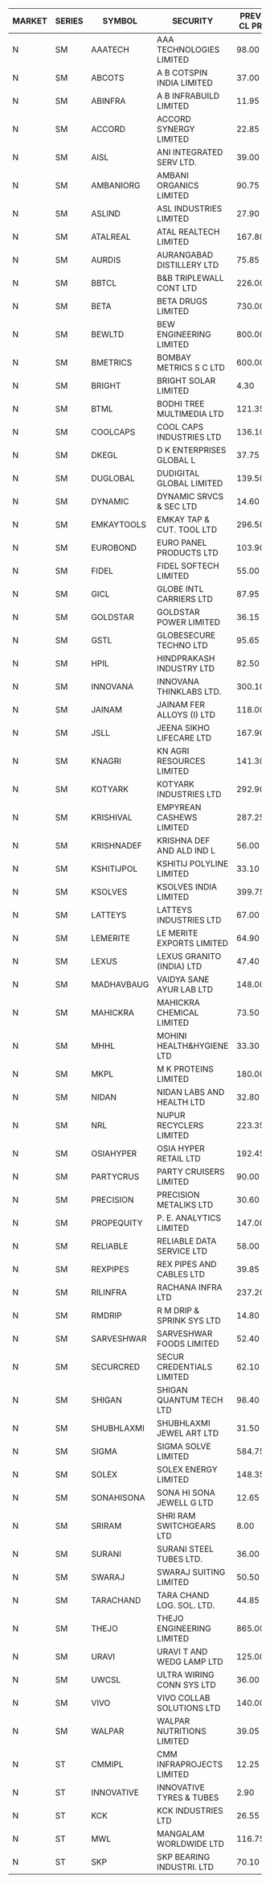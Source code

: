 


| MARKET | SERIES | SYMBOL | SECURITY | PREV CL PR | OPEN PRICE | HIGH PRICE | LOW PRICE | CLOSE PRICE | NET TRDVAL | NET TRDQTY | CORP IND | HI 52 WK | LO 52 WK |
| ----- | ----- | ----- | ----- | ----- | ----- | ----- | ----- | ----- | ----- | ----- | ----- | ----- | ----- |
| N | SM | AAATECH | AAA TECHNOLOGIES LIMITED | 98.00 | 98.95 | 112.85 | 98.50 | 110.35 | 20713050.00 | 198000 |  | 112.85 | 44.00 |
| N | SM | ABCOTS | A B COTSPIN INDIA LIMITED | 37.00 | 37.00 | 38.25 | 37.00 | 37.05 | 753200.00 | 20000 |  | 61.35 | 34.15 |
| N | SM | ABINFRA | A B INFRABUILD LIMITED | 11.95 | 12.50 | 12.50 | 12.50 | 12.50 | 50000.00 | 4000 |  | 12.50 | 5.80 |
| N | SM | ACCORD | ACCORD SYNERGY LIMITED | 22.85 | 23.95 | 23.95 | 23.95 | 23.95 | 143700.00 | 6000 |  | 37.30 | 14.95 |
| N | SM | AISL | ANI INTEGRATED SERV LTD. | 39.00 | 39.00 | 39.00 | 39.00 | 39.00 | 46800.00 | 1200 |  | 72.45 | 31.55 |
| N | SM | AMBANIORG | AMBANI ORGANICS LIMITED | 90.75 | 86.50 | 86.50 | 86.50 | 86.50 | 173000.00 | 2000 |  | 114.65 | 53.85 |
| N | SM | ASLIND | ASL INDUSTRIES LIMITED | 27.90 | 29.25 | 29.25 | 29.25 | 29.25 | 351000.00 | 12000 |  | 48.75 | 17.25 |
| N | SM | ATALREAL | ATAL REALTECH LIMITED | 167.80 | 162.00 | 180.00 | 160.40 | 173.95 | 12961200.00 | 75200 |  | 188.40 | 53.00 |
| N | SM | AURDIS | AURANGABAD DISTILLERY LTD | 75.85 | 79.50 | 79.60 | 79.50 | 79.60 | 636600.00 | 8000 |  | 86.00 | 38.00 |
| N | SM | BBTCL | B&B TRIPLEWALL CONT LTD | 226.00 | 225.00 | 225.00 | 225.00 | 225.00 | 225000.00 | 1000 |  | 307.00 | 75.00 |
| N | SM | BETA | BETA DRUGS LIMITED | 730.00 | 729.00 | 800.00 | 715.00 | 784.20 | 4273150.00 | 5600 |  | 1024.40 | 319.00 |
| N | SM | BEWLTD | BEW ENGINEERING LIMITED | 800.00 | 795.00 | 799.95 | 786.00 | 790.40 | 991525.00 | 1250 |  | 1187.20 | 228.15 |
| N | SM | BMETRICS | BOMBAY METRICS S C LTD | 600.00 | 630.00 | 630.00 | 630.00 | 630.00 | 756000.00 | 1200 |  | 630.00 | 117.90 |
| N | SM | BRIGHT | BRIGHT SOLAR LIMITED | 4.30 | 4.25 | 4.35 | 4.20 | 4.20 | 127500.00 | 30000 |  | 10.55 | 3.90 |
| N | SM | BTML | BODHI TREE MULTIMEDIA LTD | 121.35 | 127.40 | 127.40 | 127.40 | 127.40 | 458640.00 | 3600 |  | 174.00 | 65.00 |
| N | SM | COOLCAPS | COOL CAPS INDUSTRIES LTD | 136.10 | 135.00 | 135.00 | 133.75 | 134.50 | 10092750.00 | 75000 |  | 140.00 | 41.50 |
| N | SM | DKEGL | D K ENTERPRISES GLOBAL L | 37.75 | 37.05 | 37.15 | 36.40 | 37.15 | 331800.00 | 9000 |  | 72.60 | 34.70 |
| N | SM | DUGLOBAL | DUDIGITAL GLOBAL LIMITED | 139.50 | 146.45 | 146.45 | 139.00 | 144.55 | 2850000.00 | 20000 |  | 489.00 | 91.00 |
| N | SM | DYNAMIC | DYNAMIC SRVCS & SEC LTD | 14.60 | 14.25 | 15.30 | 14.00 | 15.30 | 237600.00 | 16000 |  | 57.70 | 13.00 |
| N | SM | EMKAYTOOLS | EMKAY TAP & CUT. TOOL LTD | 296.50 | 296.00 | 296.00 | 281.80 | 282.00 | 1201080.00 | 4200 |  | 306.00 | 145.05 |
| N | SM | EUROBOND | EURO PANEL PRODUCTS LTD | 103.90 | 102.00 | 105.45 | 102.00 | 103.00 | 826900.00 | 8000 |  | 147.65 | 72.05 |
| N | SM | FIDEL | FIDEL SOFTECH LIMITED | 55.00 | 56.00 | 56.00 | 54.15 | 54.25 | 658650.00 | 12000 |  | 63.00 | 52.00 |
| N | SM | GICL | GLOBE INTL CARRIERS LTD | 87.95 | 87.95 | 90.00 | 83.60 | 89.50 | 13915125.00 | 165000 |  | 104.00 | 17.15 |
| N | SM | GOLDSTAR | GOLDSTAR POWER LIMITED | 36.15 | 37.95 | 37.95 | 36.50 | 36.50 | 1340100.00 | 36000 |  | 37.95 | 20.00 |
| N | SM | GSTL | GLOBESECURE TECHNO LTD | 95.65 | 90.90 | 100.40 | 90.90 | 100.40 | 72106200.00 | 752000 |  | 135.00 | 55.00 |
| N | SM | HPIL | HINDPRAKASH INDUSTRY LTD | 82.50 | 82.50 | 86.00 | 82.20 | 82.20 | 2529150.00 | 30000 |  | 93.90 | 45.50 |
| N | SM | INNOVANA | INNOVANA THINKLABS LTD. | 300.10 | 301.00 | 301.00 | 293.10 | 293.10 | 594100.00 | 2000 |  | 478.00 | 119.25 |
| N | SM | JAINAM | JAINAM FER ALLOYS (I) LTD | 118.00 | 117.90 | 117.90 | 117.90 | 117.90 | 235800.00 | 2000 |  | 218.60 | 69.70 |
| N | SM | JSLL | JEENA SIKHO LIFECARE LTD | 167.90 | 175.50 | 176.85 | 167.00 | 169.05 | 6399900.00 | 37000 |  | 182.50 | 127.00 |
| N | SM | KNAGRI | KN AGRI RESOURCES LIMITED | 141.30 | 140.00 | 143.00 | 140.00 | 141.00 | 1361280.00 | 9600 |  | 261.00 | 130.00 |
| N | SM | KOTYARK | KOTYARK INDUSTRIES LTD | 292.90 | 295.10 | 298.00 | 292.50 | 295.45 | 1414880.00 | 4800 |  | 402.00 | 67.90 |
| N | SM | KRISHIVAL | EMPYREAN CASHEWS LIMITED | 287.25 | 290.00 | 301.60 | 281.55 | 301.60 | 5652600.00 | 19000 |  | 321.65 | 68.00 |
| N | SM | KRISHNADEF | KRISHNA DEF AND ALD IND L | 56.00 | 55.80 | 55.80 | 54.30 | 54.30 | 330300.00 | 6000 |  | 118.35 | 54.30 |
| N | SM | KSHITIJPOL | KSHITIJ POLYLINE LIMITED | 33.10 | 33.10 | 33.10 | 31.50 | 31.50 | 12377731.50 | 387278 |  | 45.65 | 24.00 |
| N | SM | KSOLVES | KSOLVES INDIA LIMITED | 399.75 | 398.90 | 400.30 | 395.00 | 397.00 | 7017620.00 | 17600 | XD | 753.40 | 292.60 |
| N | SM | LATTEYS | LATTEYS INDUSTRIES LTD | 67.00 | 70.00 | 70.00 | 68.00 | 68.00 | 276000.00 | 4000 |  | 72.65 | 51.05 |
| N | SM | LEMERITE | LE MERITE EXPORTS LIMITED | 64.90 | 64.85 | 65.00 | 63.40 | 64.90 | 6333120.00 | 97600 |  | 77.20 | 52.50 |
| N | SM | LEXUS | LEXUS GRANITO (INDIA) LTD | 47.40 | 49.50 | 49.75 | 49.50 | 49.75 | 198450.00 | 4000 |  | 77.00 | 10.30 |
| N | SM | MADHAVBAUG | VAIDYA SANE AYUR LAB LTD | 148.00 | 148.00 | 148.00 | 148.00 | 148.00 | 710400.00 | 4800 |  | 249.40 | 133.25 |
| N | SM | MAHICKRA | MAHICKRA CHEMICAL LIMITED | 73.50 | 69.50 | 71.00 | 69.10 | 69.70 | 418275.00 | 6000 |  | 96.50 | 61.25 |
| N | SM | MHHL | MOHINI HEALTH&HYGIENE LTD | 33.30 | 33.55 | 33.55 | 33.10 | 33.10 | 300300.00 | 9000 |  | 47.40 | 19.15 |
| N | SM | MKPL | M K PROTEINS LIMITED | 180.00 | 189.00 | 189.00 | 189.00 | 189.00 | 1134000.00 | 6000 |  | 215.00 | 81.00 |
| N | SM | NIDAN | NIDAN LABS AND HEALTH LTD | 32.80 | 33.45 | 33.45 | 33.40 | 33.45 | 234100.00 | 7000 |  | 70.70 | 31.95 |
| N | SM | NRL | NUPUR RECYCLERS LIMITED | 223.35 | 224.00 | 224.90 | 222.00 | 222.50 | 13404957.50 | 59950 |  | 316.05 | 124.20 |
| N | SM | OSIAHYPER | OSIA HYPER RETAIL LTD | 192.45 | 196.00 | 219.00 | 196.00 | 212.65 | 1342496.00 | 6400 |  | 397.00 | 157.00 |
| N | SM | PARTYCRUS | PARTY CRUISERS LIMITED | 90.00 | 92.00 | 94.50 | 92.00 | 94.50 | 1310000.00 | 14000 |  | 125.50 | 16.50 |
| N | SM | PRECISION | PRECISION METALIKS LTD | 30.60 | 31.00 | 32.00 | 31.00 | 31.00 | 314000.00 | 10000 |  | 55.95 | 23.65 |
| N | SM | PROPEQUITY | P. E. ANALYTICS LIMITED | 147.00 | 147.00 | 148.00 | 143.50 | 146.00 | 1049520.00 | 7200 |  | 204.10 | 135.00 |
| N | SM | RELIABLE | RELIABLE DATA SERVICE LTD | 58.00 | 56.30 | 60.45 | 56.30 | 58.35 | 280200.00 | 4800 |  | 70.45 | 24.75 |
| N | SM | REXPIPES | REX PIPES AND CABLES LTD | 39.85 | 39.80 | 39.80 | 39.80 | 39.80 | 159200.00 | 4000 |  | 64.35 | 26.00 |
| N | SM | RILINFRA | RACHANA INFRA LTD | 237.20 | 248.00 | 248.00 | 238.20 | 240.20 | 2406400.00 | 10000 |  | 248.00 | 184.00 |
| N | SM | RMDRIP | R M DRIP & SPRINK SYS LTD | 14.80 | 14.15 | 15.50 | 14.15 | 14.65 | 88600.00 | 6000 |  | 23.95 | 12.75 |
| N | SM | SARVESHWAR | SARVESHWAR FOODS LIMITED | 52.40 | 54.70 | 55.00 | 54.70 | 55.00 | 615520.00 | 11200 |  | 67.65 | 17.10 |
| N | SM | SECURCRED | SECUR CREDENTIALS LIMITED | 62.10 | 60.10 | 65.00 | 59.00 | 63.50 | 1560132.00 | 25200 |  | 145.00 | 19.90 |
| N | SM | SHIGAN | SHIGAN QUANTUM TECH LTD | 98.40 | 101.00 | 101.00 | 95.65 | 95.65 | 886950.00 | 9000 |  | 140.00 | 81.15 |
| N | SM | SHUBHLAXMI | SHUBHLAXMI JEWEL ART LTD | 31.50 | 32.25 | 32.50 | 30.05 | 30.05 | 159600.00 | 5000 |  | 41.65 | 11.20 |
| N | SM | SIGMA | SIGMA SOLVE LIMITED | 584.75 | 555.60 | 555.60 | 555.60 | 555.60 | 333360.00 | 600 |  | 745.75 | 181.65 |
| N | SM | SOLEX | SOLEX ENERGY LIMITED | 148.35 | 155.75 | 155.75 | 155.75 | 155.75 | 623000.00 | 4000 |  | 210.35 | 42.50 |
| N | SM | SONAHISONA | SONA HI SONA JEWELL G LTD | 12.65 | 12.80 | 12.80 | 12.80 | 12.80 | 128000.00 | 10000 |  | 22.35 | 10.00 |
| N | SM | SRIRAM | SHRI RAM SWITCHGEARS LTD | 8.00 | 8.40 | 8.40 | 8.40 | 8.40 | 50400.00 | 6000 |  | 14.60 | 7.35 |
| N | SM | SURANI | SURANI STEEL TUBES LTD. | 36.00 | 35.00 | 37.80 | 35.00 | 37.25 | 894400.00 | 24000 |  | 49.55 | 23.65 |
| N | SM | SWARAJ | SWARAJ SUITING LIMITED | 50.50 | 50.00 | 51.00 | 50.00 | 51.00 | 202000.00 | 4000 |  | 86.00 | 44.50 |
| N | SM | TARACHAND | TARA CHAND LOG. SOL. LTD. | 44.85 | 43.20 | 43.20 | 43.00 | 43.00 | 258700.00 | 6000 |  | 66.00 | 33.00 |
| N | SM | THEJO | THEJO ENGINEERING LIMITED | 865.00 | 874.90 | 886.00 | 874.90 | 884.15 | 794355.00 | 900 |  | 3950.00 | 802.00 |
| N | SM | URAVI | URAVI T AND WEDG LAMP LTD | 125.00 | 121.00 | 124.00 | 121.00 | 122.00 | 1768800.00 | 14400 |  | 236.00 | 109.50 |
| N | SM | UWCSL | ULTRA WIRING CONN SYS LTD | 36.00 | 37.50 | 37.50 | 37.50 | 37.50 | 150000.00 | 4000 |  | 41.00 | 25.30 |
| N | SM | VIVO | VIVO COLLAB SOLUTIONS LTD | 140.00 | 140.00 | 140.00 | 140.00 | 140.00 | 224000.00 | 1600 |  | 369.80 | 136.40 |
| N | SM | WALPAR | WALPAR NUTRITIONS LIMITED | 39.05 | 39.50 | 41.00 | 39.50 | 41.00 | 813400.00 | 20000 |  | 51.50 | 25.50 |
| N | ST | CMMIPL | CMM INFRAPROJECTS LIMITED | 12.25 | 11.70 | 12.15 | 11.65 | 12.15 | 287250.00 | 24000 |  | 14.10 | 6.20 |
| N | ST | INNOVATIVE | INNOVATIVE TYRES & TUBES | 2.90 | 3.00 | 3.00 | 3.00 | 3.00 | 207000.00 | 69000 |  | 26.00 | 2.10 |
| N | ST | KCK | KCK INDUSTRIES LTD | 26.55 | 27.65 | 27.85 | 27.65 | 27.85 | 555600.00 | 20000 |  | 30.00 | 23.75 |
| N | ST | MWL | MANGALAM WORLDWIDE LTD | 116.75 | 122.55 | 122.55 | 111.00 | 114.50 | 13409580.00 | 112800 |  | 122.55 | 96.90 |
| N | ST | SKP | SKP BEARING INDUSTRI. LTD | 70.10 | 70.50 | 73.60 | 70.15 | 73.60 | 14710100.00 | 204000 |  | 74.50 | 68.85 |



